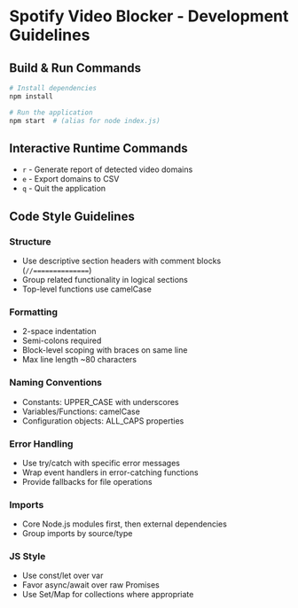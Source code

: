 # Spotify Video Blocker - Development Guidelines

## Build & Run Commands

```bash
# Install dependencies
npm install

# Run the application
npm start  # (alias for node index.js)
```

## Interactive Runtime Commands

- `r` - Generate report of detected video domains
- `e` - Export domains to CSV
- `q` - Quit the application

## Code Style Guidelines

### Structure

- Use descriptive section headers with comment blocks (`//==============`)
- Group related functionality in logical sections
- Top-level functions use camelCase

### Formatting

- 2-space indentation
- Semi-colons required
- Block-level scoping with braces on same line
- Max line length ~80 characters

### Naming Conventions

- Constants: UPPER_CASE with underscores
- Variables/Functions: camelCase
- Configuration objects: ALL_CAPS properties

### Error Handling

- Use try/catch with specific error messages
- Wrap event handlers in error-catching functions
- Provide fallbacks for file operations

### Imports

- Core Node.js modules first, then external dependencies
- Group imports by source/type

### JS Style

- Use const/let over var
- Favor async/await over raw Promises
- Use Set/Map for collections where appropriate
